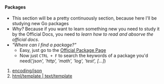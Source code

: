 #### Packages
- This section will be a pretty continuously section, because here I'll be studying new Go packages
- _Why?_ Because if you want to learn something new you need to study it by the Official Docs, you need to _learn how to read and absorve the official docs_.
- _"Where can I find a package?"_
    - Easy, just go to the [Official Package Page](https://golang.org/pkg/)
    - Now just `CTRL + F` to search the keywords of a package you'd need(_'json', 'http', 'math', 'log', 'test', [...]_)
1. [encoding/json](https://github.com/rafaelbreno/go4noobs/tree/master/06_packages/01_json)
1. [html/template | text/template](https://github.com/rafaelbreno/go4noobs/tree/master/06_packages/02_go_template)
